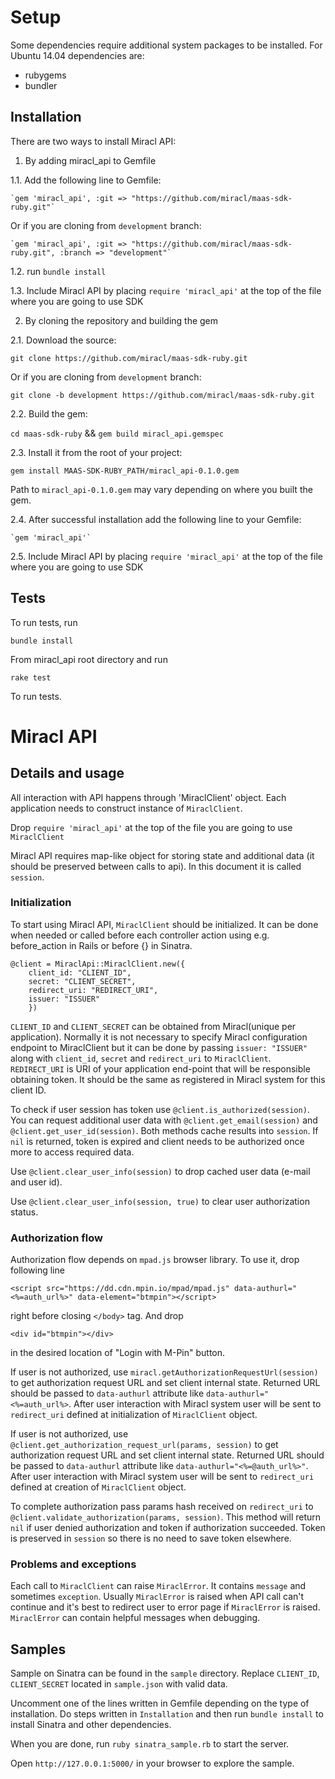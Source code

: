 # Setup

Some dependencies require additional system packages to be installed. For Ubuntu 14.04 dependencies are:
+ rubygems
+ bundler

## Installation

There are two ways to install Miracl API:

1. By adding miracl_api to Gemfile

  1.1. Add the following line to Gemfile:

    `gem 'miracl_api', :git => "https://github.com/miracl/maas-sdk-ruby.git"`

  Or if you are cloning from `development` branch:

    `gem 'miracl_api', :git => "https://github.com/miracl/maas-sdk-ruby.git", :branch => "development"`

  1.2. run `bundle install`

  1.3. Include Miracl API by placing `require 'miracl_api'` at the top of the file where you are going to use SDK

2. By cloning the repository and building the gem

  2.1. Download the source:

   `git clone https://github.com/miracl/maas-sdk-ruby.git`

   Or if you are cloning from `development` branch:

   `git clone -b development https://github.com/miracl/maas-sdk-ruby.git`

  2.2. Build the gem:

   `cd maas-sdk-ruby` && `gem build miracl_api.gemspec`

  2.3. Install it from the root of your project:

   `gem install MAAS-SDK-RUBY_PATH/miracl_api-0.1.0.gem`

   Path to `miracl_api-0.1.0.gem` may vary depending on where you built the gem.

  2.4. After successful installation add the following line to your Gemfile:

    `gem 'miracl_api'`

  2.5. Include Miracl API by placing `require 'miracl_api'` at the top of the file where you are going to use SDK

## Tests

To run tests, run

`bundle install`

From miracl_api root directory and run

`rake test`

To run tests.

# Miracl API

## Details and usage

All interaction with API happens through 'MiraclClient' object. Each application needs to construct instance of `MiraclClient`.

Drop `require 'miracl_api'` at the top of the file you are going to use `MiraclClient`

Miracl API requires map-like object for storing state and additional data (it should be preserved between calls to api). In this document it is called `session`.

### Initialization

To start using Miracl API, `MiraclClient` should be initialized. It can be done when needed or called before each controller action using e.g. before_action in Rails or before {} in Sinatra.

```
@client = MiraclApi::MiraclClient.new({
    client_id: "CLIENT_ID",
    secret: "CLIENT_SECRET",
    redirect_uri: "REDIRECT_URI",
    issuer: "ISSUER"
    })
```
`CLIENT_ID` and `CLIENT_SECRET` can be obtained from Miracl(unique per application). Normally it is not necessary to specify Miracl configuration endpoint to MiraclClient but it can be done by passing `issuer: "ISSUER"` along with `client_id`, `secret` and `redirect_uri` to `MiraclClient`. `REDIRECT_URI` is URI of your application end-point that will be responsible obtaining token. It should be the same as registered in Miracl system for this client ID.

To check if user session has token use `@client.is_authorized(session)`. You can request additional user data with `@client.get_email(session)` and `@client.get_user_id(session)`. Both methods cache results into `session`. If `nil`  is returned, token is expired and client needs to be authorized once more to access required data.

Use `@client.clear_user_info(session)` to drop cached user data (e-mail and user id).

Use `@client.clear_user_info(session, true)` to clear user authorization status.

### Authorization flow

Authorization flow depends on `mpad.js` browser library. To use it, drop following line
```
<script src="https://dd.cdn.mpin.io/mpad/mpad.js" data-authurl="<%=auth_url%>" data-element="btmpin"></script>
```
right before closing `</body>` tag. And drop
```
<div id="btmpin"></div>
```
in the desired location of "Login with M-Pin" button.

If user is not authorized, use `miracl.getAuthorizationRequestUrl(session)` to get authorization request URL and set client internal state. Returned URL should be passed to `data-authurl` attribute like `data-authurl="<%=auth_url%>`. After user interaction with Miracl system user will be sent to `redirect_uri` defined at initialization of `MiraclClient` object.

If user is not authorized, use `@client.get_authorization_request_url(params, session)` to get authorization request URL and set client internal state. Returned URL should be passed to `data-authurl` attribute like `data-authurl="<%=@auth_url%>"`. After user interaction with Miracl system  user will be sent to `redirect_uri` defined at creation of `MiraclClient` object.

To complete authorization pass params hash received on `redirect_uri` to `@client.validate_authorization(params, session)`. This method will return `nil` if user denied authorization and token if authorization succeeded. Token is preserved in `session` so there is no need to save token elsewhere.

### Problems and exceptions

Each call to `MiraclClient` can raise `MiraclError`. It contains `message` and sometimes `exception`. Usually `MiraclError` is raised when API call can't continue and it's best to redirect user to error page if `MiraclError` is raised. `MiraclError` can contain helpful messages when debugging.

## Samples

Sample on Sinatra can be found in the `sample` directory. Replace `CLIENT_ID`, `CLIENT_SECRET` located in `sample.json` with valid data.

Uncomment one of the lines written in Gemfile depending on the type of installation. Do steps written in `Installation` and then run `bundle install` to install Sinatra and other dependencies.

When you are done, run `ruby sinatra_sample.rb` to start the server.

Open `http://127.0.0.1:5000/` in your browser to explore the sample.
